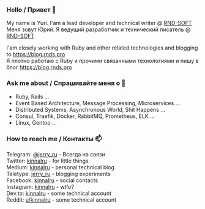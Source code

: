 ### Hello / Привет 👋

My name is Yuri. I'am a lead developer and technical writer @ [RND-SOFT](https://github.com/RND-SOFT) <br>
Меня зовут Юрий. Я ведущий разработчик и технический писатель @ [RND-SOFT](https://github.com/RND-SOFT)

I'am closely working with Ruby and other related technologies and blogging to https://blog.rnds.pro <br>
Я плотно работаю с Ruby и прочими связанными технологиями и пишу в блог https://blog.rnds.pro

 ### Ask me about / Спрашивайте меня о 💬  

* Ruby, Rails ...
* Event Based Architecture, Message Processing, Microservices ...
* Distributed Systems, Asynchronous World, Shit Happens ...
* Consul, Traefik, Docker, RabbitMQ, Prometheus, ELK ...
* Linux, Gentoo ...

### How to reach me / Контакты 📫 

Telegram: [@jerry_ru](https://t.me/jerry_ru) - Всегда на связи <br>
Twitter:  [kinnalru](https://twitter.com/kinnalru) - for little things <br>
Medium:   [kinnalru](https://medium.com/@kinnalru) - personal technical blog <br>
Teletype: [jerry_ru](https://teletype.in/@jerry_ru) - blogging experiments <br>
Facebook: [kinnalru](https://www.facebook.com/kinnalru) - social contacts <br>
Instagram: [kinnalru](https://www.instagram.com/kinnalru) - wtfo? <br>
Dev.to: [kinnalru](https://dev.to/kinnalru) - some technical account <br>
Reddit: [u/kinnalru](https://www.reddit.com/user/kinnalru) - some technical account <br>



<!--
**kinnalru/kinnalru** is a ✨ _special_ ✨ repository because its `README.md` (this file) appears on your GitHub profile.

Here are some ideas to get you started:

- 🔭 I’m currently working on ...
- 🌱 I’m currently learning ...
- 👯 I’m looking to collaborate on ...
- 🤔 I’m looking for help with ...
- 💬 Ask me about ...
- 📫 How to reach me: ...
- 😄 Pronouns: ...
- ⚡ Fun fact: ...
-->
